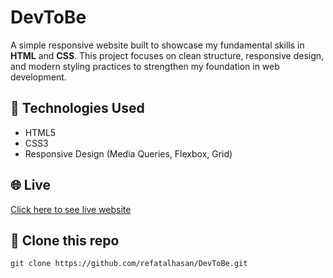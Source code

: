 # DevToBe

A simple responsive website built to showcase my fundamental skills in **HTML** and **CSS**. This project focuses on clean structure, responsive design, and modern styling practices to strengthen my foundation in web development.

## 🚀 Technologies Used
- HTML5  
- CSS3  
- Responsive Design (Media Queries, Flexbox, Grid)

## 🌐 Live
[Click here to see live website](https://refatalhasan.github.io/DevToBe/)

## 🔗 Clone this repo

```
git clone https://github.com/refatalhasan/DevToBe.git
```



